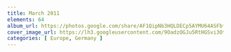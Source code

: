 ```yaml
---
title: March 2011
elements: 64
album_url: https://photos.google.com/share/AF1QipNb3HQLDECp5AYMU64ASFbfvzgvwvgqfEwNqVc-ncuuT_NnYYgM-cxJZ2FeevatRw?key=bkx6X0E0Unc3cFM4ZjVIdk9CNmh0cVVsc2o1UGpR
cover_image_url: https://lh3.googleusercontent.com/9OadzOGJu5RtHGSvi3OtNGXpbp00IiG6LGzwFfXRbispbyC4L4JEacjbADc-s_nkMSl7wlk6uOLo9GmfPY7pfUqUtvI-ZIRE1iXDcPRdjuv7UCKVDv-lPgbQs6ifY2rc5Jc3TMTbVGeSXaDPKNCB8IDUBDk8qTy17TJktrgvnrmZVI2diRIaQnAB5V8TXOwuX1Pdzue_HBholIEhS_WvliyUOksWJoi86uSvdNFEmpO7ZS-ouZ99E246A7LhFmGMKhuD3jer5QydUDtewZZV3_QLHHRUkb7I1CUc3od2n2LhtgdZnVPCnfUvAx9fxUgXI5fucja08FhM0Aq-D_7uwYIsYwM100ngAeo-sx2rcs6g4dOqbepnr8SrM9N_6XjTiYbVqVc_iEVCrFPzNvunY1aFGZc634jikXr219h-qqG5IdrQlbmKi7RWBpuA-q3aZtysb5l8nnaHNNHFoBXv2b1Zl64Z5T38kHRTWtA_72mPvAHZ3U8BPVGP25vBnlkj_wy4_n8n2xGkhpIVBYvD0k7pwWjeLK4tuJd0dCK54wXLSqZY4cstmvqWYuAe8Bz7WLKtfjmppLzYMTjNqkYGN3ht1ZNRWNUXVaAntnFpqk4NxJJquWFfpzJVuNkkQpKQp44i01kpwzspYOsbyHuTWxc=s195-p-k-no
categories: [ Europe, Germany ]
---
```

